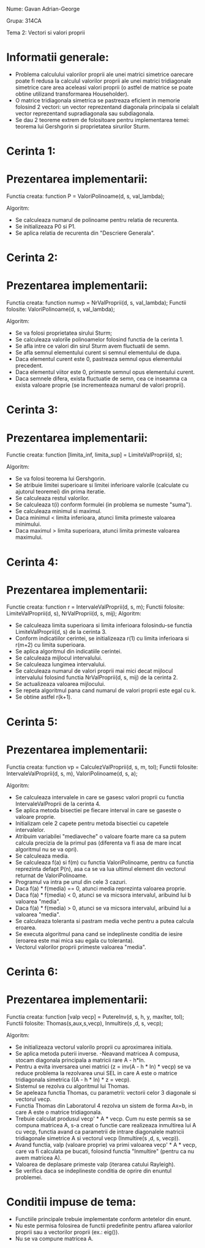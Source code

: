 Nume: Gavan Adrian-George

Grupa: 314CA

Tema 2: Vectori si valori proprii

Informatii generale:
====================

- Problema calculului valorilor proprii ale unei matrici simetrice oarecare poate 
fi redusa la calculul valorilor proprii ale unei matrici tridiagonale simetrice 
care area aceleasi valori proprii (o astfel de matrice se poate obtine utilizand 
transformarea Householder).
- O matrice tridiagonala simetrica se pastreaza eficient in memorie folosind 2 
vectori: un vector reprezentand diagonala principala si celalalt vector 
reprezentand supradiagonala sau subdiagonala.
- Se dau 2 teoreme extrem de folositoare pentru implementarea temei: teorema lui 
Gershgorin si proprietatea sirurilor Sturm.

Cerinta 1:
==========

Prezentarea implementarii:
==========================

Functia creata: function P = ValoriPolinoame(d, s, val_lambda);

Algoritm:
- Se calculeaza numarul de polinoame pentru relatia de recurenta.
- Se initializeaza P0 si P1.
- Se aplica relatia de recurenta din "Descriere Generala".

Cerinta 2:
==========

Prezentarea implementarii:
==========================

Functia creata: function numvp = NrValProprii(d, s, val_lambda);
Functii folosite: ValoriPolinoame(d, s, val_lambda);

Algoritm:
- Se va folosi proprietatea sirului Sturm;
- Se calculeaza valorile polinoamelor folosind functia de la cerinta 1.
- Se afla intre ce valori din sirul Sturm avem fluctuatii de semn.
- Se afla semnul elementului curent si semnul elementului de dupa.
- Daca elementul curent este 0, pastreaza semnul opus elementului precedent.
- Daca elementul viitor este 0, primeste semnul opus elementului curent.
- Daca semnele difera, exista fluctuatie de semn, cea ce inseamna ca exista 
valoare proprie (se incrementeaza numarul de valori proprii).

Cerinta 3:
==========

Prezentarea implementarii:
==========================

Functie creata: function [limita_inf, limita_sup] = LimiteValProprii(d, s);

Algoritm:
- Se va folosi teorema lui Gershgorin.
- Se atribuie limitei superioare si limitei inferioare valorile (calculate cu 
ajutorul teoremei) din prima iteratie.
- Se calculeaza restul valorilor.
- Se calculeaza t(i) conform formulei (in problema se numeste "suma").
- Se calculeaza minimul si maximul.
- Daca minimul < limita inferioara, atunci limita primeste valoarea minimului.
- Daca maximul > limita superioara, atunci limita primeste valoarea maximului.

Cerinta 4:
==========

Prezentarea implementarii:
==========================

Functie creata: function r = IntervaleValProprii(d, s, m);
Functii folosite: LimiteValProprii(d, s), NrValProprii(d, s, mij);
Algoritm:
- Se calculeaza limita superioara si limita inferioara folosindu-se functia 
LimiteValProprii(d, s) de la cerinta 3.
- Conform indicatiilor cerintei, se initializeaza r(1) cu limita inferioara si 
r(m+2) cu limita superioara.
- Se aplica algoritmul din indicatiile cerintei.
- Se calculeaza mijlocul intervalului.
- Se calculeaza lungimea intervalului.
- Se calculeaza numarul de valori proprii mai mici decat mijlocul intervalului 
folosind functia NrValProprii(d, s, mij) de la cerinta 2.
- Se actualizeaza valoarea mijlocului.
- Se repeta algoritmul pana cand numarul de valori proprii este egal cu k.
- Se obtine astfel r(k+1).

Cerinta 5:
==========

Prezentarea implementarii:
==========================

Functia creata: function vp = CalculezValProprii(d, s, m, tol);
Functii folosite: IntervaleValProprii(d, s, m), ValoriPolinoame(d, s, a);

Algoritm:
- Se calculeaza intervalele in care se gasesc valori proprii cu functia 
IntervaleValProprii de la cerinta 4.
- Se aplica metoda bisectiei pe fiecare interval in care se gaseste o valoare 
proprie.
- Initializam cele 2 capete pentru metoda bisectiei cu capetele intervalelor.
- Atribuim variabilei "mediaveche" o valoare foarte mare ca sa putem calcula 
precizia de la primul pas (diferenta va fi asa de mare incat algoritmul nu 
se va opri).
- Se calculeaza media.
- Se calculeaza f(a) si f(m) cu functia ValoriPolinoame, pentru ca functia 
reprezinta defapt P(n), asa ca se va lua ultimul element din vectorul returnat 
de ValoriPolinoame.
- Programul va intra pe unul din cele 3 cazuri.
- Daca f(a) * f(media) == 0, atunci media reprezinta valoarea proprie.
- Daca f(a) * f(media) < 0, atunci se va micsora intervalul, aribuind lui b 
valoarea "media".
- Daca f(a) * f(media) > 0, atunci se va micsora intervalul, aribuind lui a 
valoarea "media".
- Se calculeaza toleranta si pastram media veche pentru a putea calcula eroarea.
- Se executa algoritmul pana cand se indeplineste conditia de iesire (eroarea 
este mai mica sau egala cu toleranta).
- Vectorul valorilor proprii primeste valoarea "media".

Cerinta 6:
==========

Prezentarea implementarii:
==========================

Functia creata: function [valp vecp] = PutereInv(d, s, h, y, maxIter, tol);
Functii folosite: Thomas(s,aux,s,vecp), Inmultire(s ,d, s, vecp);

Algoritm:
- Se initializeaza vectorul valorilo proprii cu aproximarea initiala.
- Se aplica metoda puterii inverse.
-Neavand matricea A compusa, stocam diagonala principala a matricii rare 
A - h*In.
- Pentru a evita inversarea unei matrici (z = inv(A - h * In) * vecp) se va 
reduce problema la rezolvarea unui SEL in care A este o matrice tridiagonala 
simetrica ((A - h * In) * z = vecp).
- Sistemul se rezolva cu algoritmul lui Thomas.
- Se apeleaza functia Thomas, cu parametrii: vectorii celor 3 diagonale si 
vectorul vecp.
- Functia Thomas din Laboratorul 4 rezolva un sistem de forma Ax=b, in care A 
este o matrice tridiagonala.
- Trebuie calculat produsul vecp' * A * vecp. Cum nu este permis sa se compuna 
matricea A, s-a creat o functie care realizeaza inmultirea lui A cu vecp, 
functia avand ca parametrii de intrare diagonalele matricii tridiagonale 
simetrice A si vectorul vecp (Inmultire(s ,d, s, vecp)).
- Avand functia, valp (valoare proprie) va primi valoarea vecp' * A * vecp, care 
va fi calculata pe bucati, folosind functia "Inmultire" (pentru ca nu avem 
matricea A).
- Valoarea de deplasare primeste valp (iterarea catului Rayleigh).
- Se verifica daca se indeplineste conditia de oprire din enuntul problemei.

Conditii impuse de tema:
========================

- Functiile principale trebuie implementate conform antetelor din enunt.
- Nu este permisa folosirea de functii predefinite pentru aflarea valorilor 
proprii sau a vectorilor proprii (ex.: eig()).
- Nu se va compune matricea A. 
